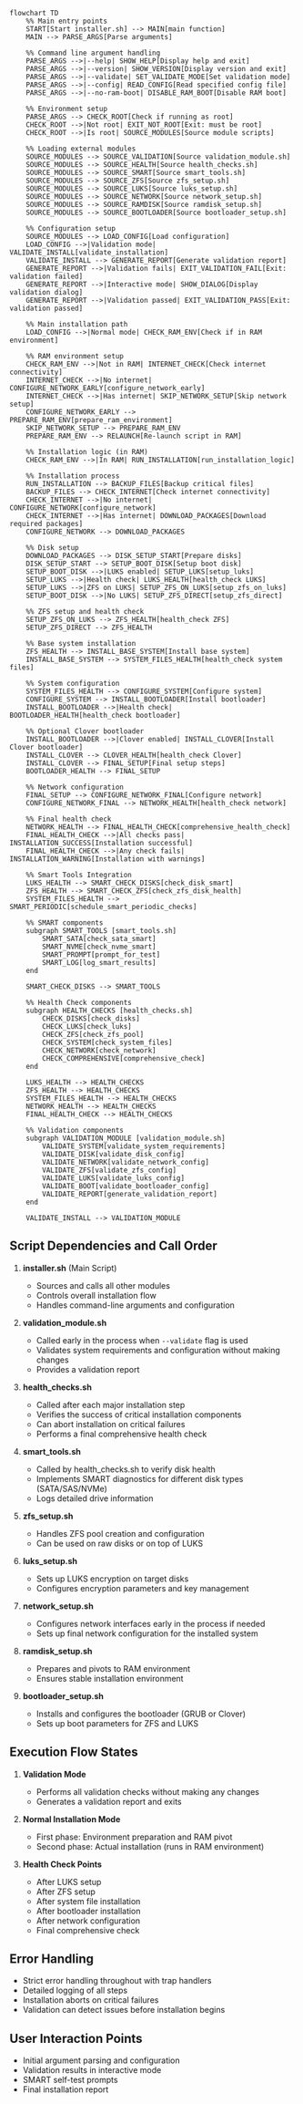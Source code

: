 ```mermaid
flowchart TD
    %% Main entry points
    START[Start installer.sh] --> MAIN[main function]
    MAIN --> PARSE_ARGS[Parse arguments]
    
    %% Command line argument handling
    PARSE_ARGS -->|--help| SHOW_HELP[Display help and exit]
    PARSE_ARGS -->|--version| SHOW_VERSION[Display version and exit]
    PARSE_ARGS -->|--validate| SET_VALIDATE_MODE[Set validation mode]
    PARSE_ARGS -->|--config| READ_CONFIG[Read specified config file]
    PARSE_ARGS -->|--no-ram-boot| DISABLE_RAM_BOOT[Disable RAM boot]
    
    %% Environment setup
    PARSE_ARGS --> CHECK_ROOT[Check if running as root]
    CHECK_ROOT -->|Not root| EXIT_NOT_ROOT[Exit: must be root]
    CHECK_ROOT -->|Is root| SOURCE_MODULES[Source module scripts]
    
    %% Loading external modules
    SOURCE_MODULES --> SOURCE_VALIDATION[Source validation_module.sh]
    SOURCE_MODULES --> SOURCE_HEALTH[Source health_checks.sh] 
    SOURCE_MODULES --> SOURCE_SMART[Source smart_tools.sh]
    SOURCE_MODULES --> SOURCE_ZFS[Source zfs_setup.sh]
    SOURCE_MODULES --> SOURCE_LUKS[Source luks_setup.sh]
    SOURCE_MODULES --> SOURCE_NETWORK[Source network_setup.sh]
    SOURCE_MODULES --> SOURCE_RAMDISK[Source ramdisk_setup.sh]
    SOURCE_MODULES --> SOURCE_BOOTLOADER[Source bootloader_setup.sh]
    
    %% Configuration setup
    SOURCE_MODULES --> LOAD_CONFIG[Load configuration]
    LOAD_CONFIG -->|Validation mode| VALIDATE_INSTALL[validate_installation]
    VALIDATE_INSTALL --> GENERATE_REPORT[Generate validation report]
    GENERATE_REPORT -->|Validation fails| EXIT_VALIDATION_FAIL[Exit: validation failed]
    GENERATE_REPORT -->|Interactive mode| SHOW_DIALOG[Display validation dialog]
    GENERATE_REPORT -->|Validation passed| EXIT_VALIDATION_PASS[Exit: validation passed]

    %% Main installation path
    LOAD_CONFIG -->|Normal mode| CHECK_RAM_ENV[Check if in RAM environment]
    
    %% RAM environment setup
    CHECK_RAM_ENV -->|Not in RAM| INTERNET_CHECK[Check internet connectivity]
    INTERNET_CHECK -->|No internet| CONFIGURE_NETWORK_EARLY[configure_network_early]
    INTERNET_CHECK -->|Has internet| SKIP_NETWORK_SETUP[Skip network setup]
    CONFIGURE_NETWORK_EARLY --> PREPARE_RAM_ENV[prepare_ram_environment]
    SKIP_NETWORK_SETUP --> PREPARE_RAM_ENV
    PREPARE_RAM_ENV --> RELAUNCH[Re-launch script in RAM]
    
    %% Installation logic (in RAM)
    CHECK_RAM_ENV -->|In RAM| RUN_INSTALLATION[run_installation_logic]

    %% Installation process
    RUN_INSTALLATION --> BACKUP_FILES[Backup critical files]
    BACKUP_FILES --> CHECK_INTERNET[Check internet connectivity]
    CHECK_INTERNET -->|No internet| CONFIGURE_NETWORK[configure_network]
    CHECK_INTERNET -->|Has internet| DOWNLOAD_PACKAGES[Download required packages]
    CONFIGURE_NETWORK --> DOWNLOAD_PACKAGES

    %% Disk setup
    DOWNLOAD_PACKAGES --> DISK_SETUP_START[Prepare disks]
    DISK_SETUP_START --> SETUP_BOOT_DISK[Setup boot disk]
    SETUP_BOOT_DISK -->|LUKS enabled| SETUP_LUKS[setup_luks]
    SETUP_LUKS -->|Health check| LUKS_HEALTH[health_check LUKS]
    SETUP_LUKS -->|ZFS on LUKS| SETUP_ZFS_ON_LUKS[setup_zfs_on_luks]
    SETUP_BOOT_DISK -->|No LUKS| SETUP_ZFS_DIRECT[setup_zfs_direct]
    
    %% ZFS setup and health check
    SETUP_ZFS_ON_LUKS --> ZFS_HEALTH[health_check ZFS]
    SETUP_ZFS_DIRECT --> ZFS_HEALTH
    
    %% Base system installation
    ZFS_HEALTH --> INSTALL_BASE_SYSTEM[Install base system]
    INSTALL_BASE_SYSTEM --> SYSTEM_FILES_HEALTH[health_check system files]
    
    %% System configuration
    SYSTEM_FILES_HEALTH --> CONFIGURE_SYSTEM[Configure system]
    CONFIGURE_SYSTEM --> INSTALL_BOOTLOADER[Install bootloader]
    INSTALL_BOOTLOADER -->|Health check| BOOTLOADER_HEALTH[health_check bootloader]
    
    %% Optional Clover bootloader
    INSTALL_BOOTLOADER -->|Clover enabled| INSTALL_CLOVER[Install Clover bootloader]
    INSTALL_CLOVER --> CLOVER_HEALTH[health_check Clover]
    INSTALL_CLOVER --> FINAL_SETUP[Final setup steps]
    BOOTLOADER_HEALTH --> FINAL_SETUP
    
    %% Network configuration
    FINAL_SETUP --> CONFIGURE_NETWORK_FINAL[Configure network]
    CONFIGURE_NETWORK_FINAL --> NETWORK_HEALTH[health_check network]
    
    %% Final health check
    NETWORK_HEALTH --> FINAL_HEALTH_CHECK[comprehensive_health_check]
    FINAL_HEALTH_CHECK -->|All checks pass| INSTALLATION_SUCCESS[Installation successful]
    FINAL_HEALTH_CHECK -->|Any check fails| INSTALLATION_WARNING[Installation with warnings]
    
    %% Smart Tools Integration
    LUKS_HEALTH --> SMART_CHECK_DISKS[check_disk_smart]
    ZFS_HEALTH --> SMART_CHECK_ZFS[check_zfs_disk_health]
    SYSTEM_FILES_HEALTH --> SMART_PERIODIC[schedule_smart_periodic_checks]
    
    %% SMART components
    subgraph SMART_TOOLS [smart_tools.sh]
        SMART_SATA[check_sata_smart]
        SMART_NVME[check_nvme_smart]
        SMART_PROMPT[prompt_for_test]
        SMART_LOG[log_smart_results]
    end
    
    SMART_CHECK_DISKS --> SMART_TOOLS
    
    %% Health Check components
    subgraph HEALTH_CHECKS [health_checks.sh]
        CHECK_DISKS[check_disks]
        CHECK_LUKS[check_luks]
        CHECK_ZFS[check_zfs_pool]
        CHECK_SYSTEM[check_system_files]
        CHECK_NETWORK[check_network]
        CHECK_COMPREHENSIVE[comprehensive_check]
    end
    
    LUKS_HEALTH --> HEALTH_CHECKS
    ZFS_HEALTH --> HEALTH_CHECKS
    SYSTEM_FILES_HEALTH --> HEALTH_CHECKS
    NETWORK_HEALTH --> HEALTH_CHECKS
    FINAL_HEALTH_CHECK --> HEALTH_CHECKS
    
    %% Validation components
    subgraph VALIDATION_MODULE [validation_module.sh]
        VALIDATE_SYSTEM[validate_system_requirements]
        VALIDATE_DISK[validate_disk_config]
        VALIDATE_NETWORK[validate_network_config]
        VALIDATE_ZFS[validate_zfs_config]
        VALIDATE_LUKS[validate_luks_config]
        VALIDATE_BOOT[validate_bootloader_config]
        VALIDATE_REPORT[generate_validation_report]
    end
    
    VALIDATE_INSTALL --> VALIDATION_MODULE
```

## Script Dependencies and Call Order

1. **installer.sh** (Main Script)
   - Sources and calls all other modules
   - Controls overall installation flow
   - Handles command-line arguments and configuration

2. **validation_module.sh**
   - Called early in the process when `--validate` flag is used
   - Validates system requirements and configuration without making changes
   - Provides a validation report

3. **health_checks.sh**
   - Called after each major installation step
   - Verifies the success of critical installation components
   - Can abort installation on critical failures
   - Performs a final comprehensive health check

4. **smart_tools.sh**
   - Called by health_checks.sh to verify disk health
   - Implements SMART diagnostics for different disk types (SATA/SAS/NVMe)
   - Logs detailed drive information

5. **zfs_setup.sh**
   - Handles ZFS pool creation and configuration
   - Can be used on raw disks or on top of LUKS

6. **luks_setup.sh**
   - Sets up LUKS encryption on target disks
   - Configures encryption parameters and key management

7. **network_setup.sh**
   - Configures network interfaces early in the process if needed
   - Sets up final network configuration for the installed system

8. **ramdisk_setup.sh**
   - Prepares and pivots to RAM environment
   - Ensures stable installation environment

9. **bootloader_setup.sh**
   - Installs and configures the bootloader (GRUB or Clover)
   - Sets up boot parameters for ZFS and LUKS

## Execution Flow States

1. **Validation Mode**
   - Performs all validation checks without making any changes
   - Generates a validation report and exits

2. **Normal Installation Mode**
   - First phase: Environment preparation and RAM pivot
   - Second phase: Actual installation (runs in RAM environment)

3. **Health Check Points**
   - After LUKS setup
   - After ZFS setup
   - After system file installation
   - After bootloader installation
   - After network configuration
   - Final comprehensive check

## Error Handling

- Strict error handling throughout with trap handlers
- Detailed logging of all steps
- Installation aborts on critical failures
- Validation can detect issues before installation begins

## User Interaction Points

- Initial argument parsing and configuration
- Validation results in interactive mode
- SMART self-test prompts
- Final installation report
